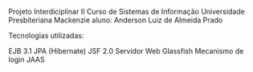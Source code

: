 Projeto Interdiciplinar II
Curso de Sistemas de Informação 
Universidade Presbiteriana Mackenzie
aluno: Anderson Luiz de Almeida Prado

Tecnologias utilizadas:

EJB 3.1
JPA (Hibernate)
JSF 2.0
Servidor Web Glassfish
Mecanismo de login JAAS
